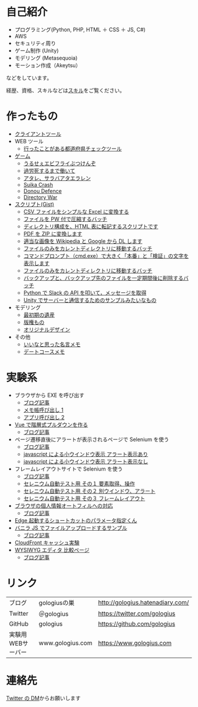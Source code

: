 # 自己紹介

- プログラミング(Python, PHP, HTML ＋ CSS ＋ JS, C#)
- AWS
- セキュリティ周り
- ゲーム制作 (Unity)
- モデリング (Metasequoia)
- モーション作成（Akeytsu）

などをしています。

経歴、資格、スキルなどは[スキル](skill.md)をご覧ください。

# 作ったもの

- [クライアントツール](tool.md)
- WEB ツール
  - [行ったことがある都道府県チェックツール](/japan_map/index.html)
- [ゲーム](game.md)
  - [うるせぇエビフライぶつけんぞ](https://unityroom.com/games/uruse_ebi)
  - [過労死するまで働いて](https://unityroom.com/games/karoshi_hatarake)
  - [アタレ、サラバアタエラレン](atare_saraba.md)
  - [Suika Crash](suika_crash.md)
  - [Donou Defence](donou_defence.md)
  - [Directory War](directory_war.md)
- [スクリプト(Gist)](https://gist.github.com/gologius)
  - [ CSV ファイルをシンプルな Excel に変換する](https://gist.github.com/gologius/79f793e0f2a1fe7b321e9bdf2fc8f10c)
  - [ファイルを PW 付で圧縮するバッチ](https://gist.github.com/gologius/2b3d1ae6b1140d50f077f34a370f9434)
  - [ディレクトリ構成を、HTML 表に転記するスクリプトです](https://gist.github.com/gologius/2613f3c3c90b6470cda532a1097f033f)
  - [ PDF を ZIP に変換します](https://gist.github.com/gologius/3c6a207f2a0b56242f636fb7ab3bb472)
  - [適当な画像を Wikipedia と Google から DL します](https://gist.github.com/gologius/dffd310024fdc621ec78644a3362a3d1)
  - [ファイルのみをカレントディレクトリに移動するバッチ](https://gist.github.com/gologius/1edd8e411395904f3eb037295beca412)
  - [ コマンドプロンプト（cmd.exe）で大きく「本番」と「検証」の文字を表示します ](https://gist.github.com/gologius/1edd8e411395904f3eb037295beca412)
  - [ファイルのみをカレントディレクトリに移動するバッチ](https://gist.github.com/gologius/9e8a07dc622296aa162d275903efc825)
  - [バックアップと、バックアップ先のファイルを一定期間後に削除するバッチ](https://gist.github.com/gologius/74ae221b6d09be98261db57a169b4492)
  - [Python で Slack の API を叩いて，メッセージを取得](https://gist.github.com/gologius/04c7767f2265db0353268229ea29eec3)
  - [Unity でサーバーと通信するためのサンプルみたいなもの](https://gist.github.com/gologius/ddc4d2f1b3d9c3fc632922f767bca13b)
- モデリング
  - [最初期の遺産](model_gallery_old.md)
  - [版権もの](model_gallery_copy.md)
  - [オリジナルデザイン](model_gallery_original.md)
- その他
  - [いいなと思った名言メモ](meigen.md)
  - [デートコースメモ](/date/index.html)

# 実験系

- ブラウザから EXE を呼び出す
  - [ブログ記事](https://gologius.hatenadiary.com/entry/2021/07/04/154148)
  - <a href="./test/blowser_to_call_exe/test1.html">メモ帳呼び出し 1</a>
  - <a href="./test/blowser_to_call_exe/test2.html">アプリ呼び出し 2</a>
- <a href="./test/PULLDOWN_SAMPLE/top.html">Vue で階層式プルダウンを作る</a>
  - [ブログ記事](https://gologius.hatenadiary.com/entry/2020/06/06/153138)
- ページ遷移直後にアラートが表示されるページで Selenium を使う
  - [ブログ記事](https://gologius.hatenadiary.com/entry/2018/05/14/225757)
  - <a href="javascript:void(0);" onclick="window.open('test/test_csvdl_alert.html', 'window', 'width=800, height=600') ">javascript による小ウインドウ表示 アラート表示あり</a>
  - <a href="javascript:void(0);" onclick="window.open('test/test_csvdl_noalert.html', 'window', 'width=800, height=600') ">javascript による小ウインドウ表示 アラート表示なし</a>
- フレームレイアウトサイトで Selenium を使う
  - [ブログ記事](https://gologius.hatenadiary.com/entry/2018/03/10/230538)
  - <a href="test/selenium_lecture_1.html">セレニウム自動テスト用 その１ 要素取得、操作</a>
  - <a href="test/selenium_lecture_2.html">セレニウム自動テスト用 その２ 別ウインドウ、アラート</a>
  - <a href="test/selenium_lecture_3.html">セレニウム自動テスト用 その３ フレームレイアウト</a>
- <a href="test/test_brouser_suggest/login1.html">ブラウザの個人情報オートフィルへの対応</a>
  - <a href="https://gologius.hatenadiary.com/entry/2022/05/14/130150">ブログ記事</a>
- <a href="param_gen/index.html">Edge 起動するショートカットのパラメータ指定くん</a>
- <a href="test/file_upload/upload.html">バニラ JS でファイルアップロードするサンプル</a>
  - <a href="https://gologius.hatenadiary.com/entry/2023/06/24/143816">ブログ記事</a>
- <a href="./test/test_cache/top.html">CloudFront キャッシュ実験</a>
- <a href="./test/test_WYSIWYG/index.html">WYSIWYG エディタ 比較ページ </a>
  - <a href="https://gologius.hatenadiary.com/entry/2023/08/14/100251">ブログ記事</a>

# リンク

<table>
  <tr>
    <td>ブログ</td>
    <td>gologiusの巣</td>
    <td> <a href="http://gologius.hatenadiary.com/">http://gologius.hatenadiary.com/</a></td>
  </tr>
  <tr>
    <td>Twitter</td>
    <td>＠gologius</td>
    <td> <a href="https://twitter.com/gologius">https://twitter.com/gologius</a></td>
  </tr>
  <tr>
    <td>GitHub</td>
    <td>gologius</td>
    <td> <a href="https://github.com/gologius">https://github.com/gologius</a></td>
  </tr>
  <tr>
    <td>実験用WEBサーバー </td>
    <td>www.gologius.com</td>
    <td> <a href="https://www.gologius.com">https://www.gologius.com</a></td>
  </tr>
</table>

# 連絡先

[Twitter の DM](https://twitter.com/gologius)からお願いします
